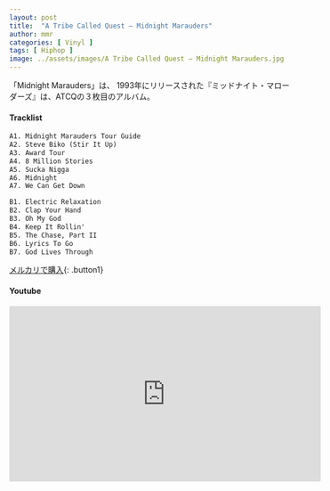 ```yaml
---
layout: post
title:  "A Tribe Called Quest – Midnight Marauders"
author: mmr
categories: [ Vinyl ]
tags: [ Hiphop ]
image: ../assets/images/A Tribe Called Quest – Midnight Marauders.jpg
---
```


「Midnight Marauders」は、
1993年にリリースされた『ミッドナイト・マローダーズ』は、ATCQの３枚目のアルバム。

#### Tracklist
```md
A1. Midnight Marauders Tour Guide
A2. Steve Biko (Stir It Up)
A3. Award Tour
A4. 8 Million Stories
A5. Sucka Nigga
A6. Midnight
A7. We Can Get Down

B1. Electric Relaxation
B2. Clap Your Hand
B3. Oh My God
B4. Keep It Rollin'
B5. The Chase, Part II
B6. Lyrics To Go
B7. God Lives Through
```

[メルカリで購入](https://jp.mercari.com/item/m77760798156?afid=6142608987){: .button1}

#### Youtube
<iframe width="560" height="315" src="https://www.youtube.com/embed/CVKrrs5K9v0?si=VtZH_3NbbX7HA-GY" title="YouTube video player" frameborder="0" allow="accelerometer; autoplay; clipboard-write; encrypted-media; gyroscope; picture-in-picture; web-share" referrerpolicy="strict-origin-when-cross-origin" allowfullscreen></iframe>